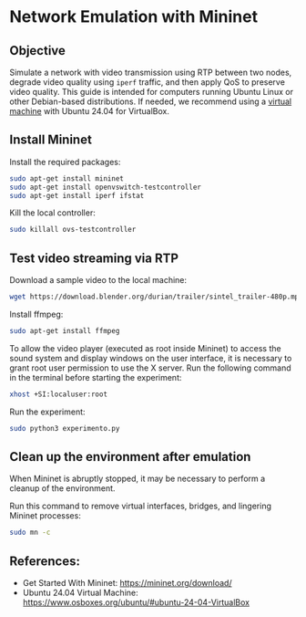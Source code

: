 # Network Emulation with Mininet

## Objective

Simulate a network with video transmission using RTP between two nodes, degrade video quality using `iperf` traffic, and then apply QoS to preserve video quality. This guide is intended for computers running Ubuntu Linux or other Debian-based distributions. If needed, we recommend using a [virtual machine](https://www.osboxes.org/ubuntu/#ubuntu-24-04-vbox) with Ubuntu 24.04 for VirtualBox.

## Install Mininet

Install the required packages:

```bash
sudo apt-get install mininet
sudo apt-get install openvswitch-testcontroller
sudo apt-get install iperf ifstat
```

Kill the local controller:

```bash
sudo killall ovs-testcontroller
```

## Test video streaming via RTP

Download a sample video to the local machine:

```bash
wget https://download.blender.org/durian/trailer/sintel_trailer-480p.mp4 -O video.mp4
```

Install ffmpeg:

```bash
sudo apt-get install ffmpeg
```

To allow the video player (executed as root inside Mininet) to access the sound system and display windows on the user interface, it is necessary to grant root user permission to use the X server. Run the following command in the terminal before starting the experiment:

```bash
xhost +SI:localuser:root
```

Run the experiment:

```bash
sudo python3 experimento.py
```

## Clean up the environment after emulation

When Mininet is abruptly stopped, it may be necessary to perform a cleanup of the environment.

Run this command to remove virtual interfaces, bridges, and lingering Mininet processes:

```bash
sudo mn -c
```

## References:

- Get Started With Mininet: https://mininet.org/download/  
- Ubuntu 24.04 Virtual Machine: https://www.osboxes.org/ubuntu/#ubuntu-24-04-VirtualBox
